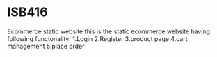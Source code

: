 # ISB416
Ecommerce static website
this is the static ecommerce website having following functonality:
1.Login
2.Register
3.product page
4.cart management
5.place order

